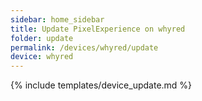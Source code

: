 ```yaml
---
sidebar: home_sidebar
title: Update PixelExperience on whyred
folder: update
permalink: /devices/whyred/update
device: whyred
---
```

{% include templates/device_update.md %}

